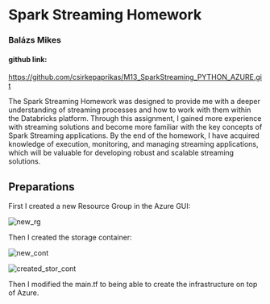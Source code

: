 # Spark Streaming Homework

### Balázs Mikes

#### github link:
https://github.com/csirkepaprikas/M13_SparkStreaming_PYTHON_AZURE.git

The Spark Streaming Homework was designed to provide me with a deeper understanding of streaming processes and how to work with them within the Databricks platform.
Through this assignment, I gained more experience with streaming solutions and become more familiar with the key concepts of Spark Streaming applications.
By the end of the homework, I have acquired knowledge of execution, monitoring, and managing streaming applications, which will be valuable for developing robust and scalable streaming solutions.

## Preparations

First I created a new Resource Group in the Azure GUI:

![new_rg](https://github.com/user-attachments/assets/7601ded3-94a8-4a13-b0fd-212e55474b67)

Then I created the storage container:

![new_cont](https://github.com/user-attachments/assets/64a286a5-1659-47bd-a103-779abf8c9fe7)

![created_stor_cont](https://github.com/user-attachments/assets/c9896417-7d48-4374-b81f-8cbfb338bdfd)

Then I modified the main.tf to being able to create the infrastructure on top of Azure.





